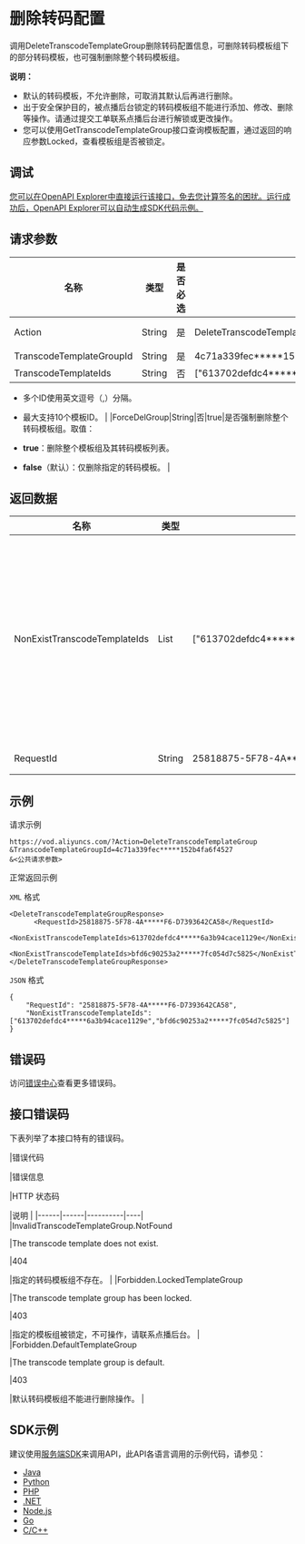 # 删除转码配置

调用DeleteTranscodeTemplateGroup删除转码配置信息，可删除转码模板组下的部分转码模板，也可强制删除整个转码模板组。

**说明：**

-   默认的转码模板，不允许删除，可取消其默认后再进行删除。
-   出于安全保护目的，被点播后台锁定的转码模板组不能进行添加、修改、删除等操作。请通过提交工单联系点播后台进行解锁或更改操作。
-   您可以使用GetTranscodeTemplateGroup接口查询模板配置，通过返回的响应参数Locked，查看模板组是否被锁定。

## 调试

[您可以在OpenAPI Explorer中直接运行该接口，免去您计算签名的困扰。运行成功后，OpenAPI Explorer可以自动生成SDK代码示例。](https://api.aliyun.com/#product=vod&api=DeleteTranscodeTemplateGroup&type=RPC&version=2017-03-21)

## 请求参数

|名称|类型|是否必选|示例值|描述|
|--|--|----|---|--|
|Action|String|是|DeleteTranscodeTemplateGroup|系统规定参数。取值：**DeleteTranscodeTemplateGroup**。 |
|TranscodeTemplateGroupId|String|是|4c71a339fec\*\*\*\*\*152b4fa6f4527|转码模板组ID。 |
|TranscodeTemplateIds|String|否|\["613702defdc4\*\*\*\*\*6a3b94cace1129e","bfd6c90253a2\*\*\*\*\*7fc054d7c5825"\]|需要删除的转码模板ID列表。

 -   多个ID使用英文逗号（,）分隔。
-   最大支持10个模板ID。 |
|ForceDelGroup|String|否|true|是否强制删除整个转码模板组。取值：

 -   **true**：删除整个模板组及其转码模板列表。
-   **false**（默认）：仅删除指定的转码模板。 |

## 返回数据

|名称|类型|示例值|描述|
|--|--|---|--|
|NonExistTranscodeTemplateIds|List|\["613702defdc4\*\*\*\*\*6a3b94cace1129e","bfd6c90253a2\*\*\*\*\*7fc054d7c5825"\]|根据转码模板ID列表删除转码模板时，不存在的转码模板ID列表。 |
|RequestId|String|25818875-5F78-4A\*\*\*\*\*F6-D7393642CA58|请求ID。 |

## 示例

请求示例

```
https://vod.aliyuncs.com/?Action=DeleteTranscodeTemplateGroup
&TranscodeTemplateGroupId=4c71a339fec*****152b4fa6f4527
&<公共请求参数>
```

正常返回示例

`XML` 格式

```
<DeleteTranscodeTemplateGroupResponse>
      <RequestId>25818875-5F78-4A*****F6-D7393642CA58</RequestId>
      <NonExistTranscodeTemplateIds>613702defdc4*****6a3b94cace1129e</NonExistTranscodeTemplateIds>
      <NonExistTranscodeTemplateIds>bfd6c90253a2*****7fc054d7c5825</NonExistTranscodeTemplateIds>
</DeleteTranscodeTemplateGroupResponse>
```

`JSON` 格式

```
{
    "RequestId": "25818875-5F78-4A*****F6-D7393642CA58",
    "NonExistTranscodeTemplateIds":["613702defdc4*****6a3b94cace1129e","bfd6c90253a2*****7fc054d7c5825"]
}
```

## 错误码

访问[错误中心](https://error-center.alibabacloud.com/status/product/vod)查看更多错误码。

## 接口错误码

下表列举了本接口特有的错误码。

|错误代码

|错误信息

|HTTP 状态码

|说明 |
|------|------|----------|----|
|InvalidTranscodeTemplateGroup.NotFound

|The transcode template does not exist.

|404

|指定的转码模板组不存在。 |
|Forbidden.LockedTemplateGroup

|The transcode template group has been locked.

|403

|指定的模板组被锁定，不可操作，请联系点播后台。 |
|Forbidden.DefaultTemplateGroup

|The transcode template group is default.

|403

|默认转码模板组不能进行删除操作。 |

## SDK示例

建议使用[服务端SDK](~~101789~~)来调用API，此API各语言调用的示例代码，请参见：

-   [Java](~~61063~~)
-   [Python](~~61054~~)
-   [PHP](~~61069~~)
-   [.NET](~~84750~~)
-   [Node.js](~~101396~~)
-   [Go](~~101411~~)
-   [C/C++](~~101261~~)

